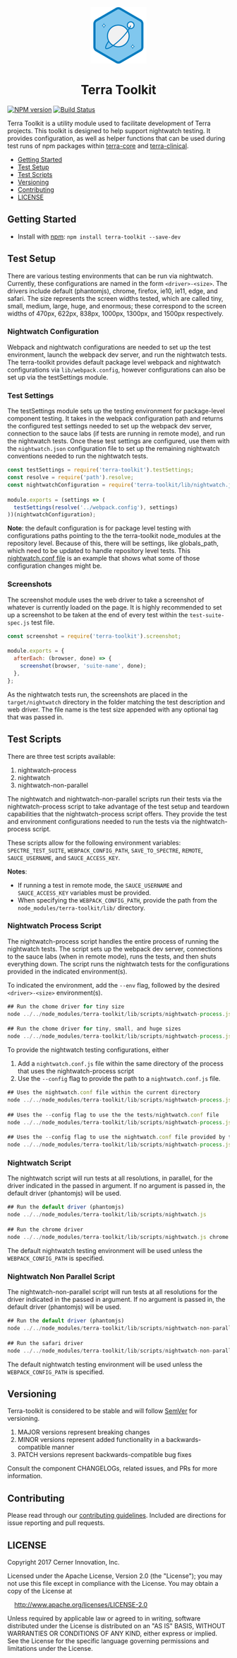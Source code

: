 <!-- Logo -->
<p align="center">
  <img height="128" width="128" src="https://github.com/cerner/terra-toolkit/raw/master/terra.png">
</p>

<!-- Name -->
<h1 align="center">
  Terra Toolkit
</h1>

[![NPM version](http://img.shields.io/npm/v/terra-toolkit.svg)](https://www.npmjs.org/package/terra-toolkit)
[![Build Status](https://travis-ci.org/cerner/terra-toolkit.svg?branch=master)](https://travis-ci.org/cerner/terra-toolkit)

Terra Toolkit is a utility module used to facilitate development of Terra projects. This toolkit is designed to help support nightwatch testing. It provides configuration, as well as helper functions that can be used during test runs of npm packages within [terra-core][@terra-core] and [terra-clinical][@terra-clinical].

- [Getting Started](#getting-started)
- [Test Setup](#test-setup)
- [Test Scripts](#test-scripts)
- [Versioning](#versioning)
- [Contributing](#contributing)
- [LICENSE](#license)

## Getting Started

- Install with [npm](https://www.npmjs.com): `npm install terra-toolkit --save-dev`

## Test Setup

There are various testing environments that can be run via nightwatch. Currently, these configurations are named in the form  `<driver>-<size>`. The drivers include default (phantomjs), chrome, firefox, ie10, ie11, edge, and safari. The size represents the screen widths tested, which are called tiny, small, medium, large, huge, and enormous; these correspond to the screen widths of 470px, 622px, 838px, 1000px, 1300px, and 1500px respectively.

### Nightwatch Configuration

Webpack and nightwatch configurations are needed to set up the test environment, launch the webpack dev server, and run the nightwatch tests. The terra-toolkit provides default package level webpack and nightwatch configurations via `lib/webpack.config`, however configurations can also be set up via the  testSettings module.  

### Test Settings

The testSettings module sets up the testing environment for package-level component testing. It takes in the webpack configuration path and returns the configured test settings needed to set up the webpack dev server, connection to the sauce labs (if tests are running in remote mode), and run the nightwatch tests. Once these test settings are configured, use them with the `nightwatch.json` configuration file to set up the remaining nightwatch conventions needed to run the nightwatch tests.

```javascript
const testSettings = require('terra-toolkit').testSettings;
const resolve = require('path').resolve;
const nightwatchConfiguration = require('terra-toolkit/lib/nightwatch.json');

module.exports = (settings => (
  testSettings(resolve('../webpack.config'), settings)
))(nightwatchConfiguration);
```

**Note**: the default configuration is for package level testing with configurations paths pointing to the the terra-toolkit node_modules at the repository level. Because of this, there will be settings, like globals_path, which need to be updated to handle repository level tests. This [nightwatch.conf file](https://github.com/cerner/terra-core/blob/master/nightwatch.conf.js) is an example that shows what some of those configuration changes might be.

### Screenshots

The screenshot module uses the web driver to take a screenshot of whatever is currently loaded on the page. It is highly recommended to set up a screenshot to be taken at the end of every test within the `test-suite-spec.js` test file.

```javascript
const screenshot = require('terra-toolkit').screenshot;

module.exports = {
  afterEach: (browser, done) => {
    screenshot(browser, 'suite-name', done);
  },
};
```

As the nightwatch tests run, the screenshots are placed in the `target/nightwatch` directory in the folder matching the test description and web driver. The file name is the test size appended with any optional tag that was passed in.

## Test Scripts
There are three test scripts available:
1. nightwatch-process
2. nightwatch
3. nightwatch-non-parallel

The nightwatch and nightwatch-non-parallel scripts run their tests via the nightwatch-process script to take advantage of the test setup and teardown capabilities that the nightwatch-process script offers. They provide the test and environment configurations needed to run the tests via the nightwatch-process script.

These scripts allow for the following environment variables: `SPECTRE_TEST_SUITE`, `WEBPACK_CONFIG_PATH`, `SAVE_TO_SPECTRE`, `REMOTE`, `SAUCE_USERNAME`, and `SAUCE_ACCESS_KEY`.

**Notes**:
- If running a test in remote mode, the `SAUCE_USERNAME` and `SAUCE_ACCESS_KEY` variables must be provided.
- When specifying the `WEBPACK_CONFIG_PATH`, provide the path from the `node_modules/terra-toolkit/lib/` directory.

### Nightwatch Process Script

The nightwatch-process script handles the entire process of running the nightwatch tests.  The script sets up the webpack dev server, connections to the sauce labs (when in remote mode), runs the tests, and then shuts everything down. The script runs the nightwatch tests for the configurations provided in the indicated environment(s).

To indicated the environment, add the `--env` flag, followed by the desired `<driver>-<size>` environment(s).

```javascript
## Run the chome driver for tiny size
node ../../node_modules/terra-toolkit/lib/scripts/nightwatch-process.js --env chrome-tiny

## Run the chome driver for tiny, small, and huge sizes
node ../../node_modules/terra-toolkit/lib/scripts/nightwatch-process.js --env chrome-tiny,chrome-small,chrome-huge
```

To provide the nightwatch testing configurations, either
1. Add a `nightwatch.conf.js` file within the same directory of the process that uses the nightwatch-process script
2. Use the `--config` flag to provide the path to a `nightwatch.conf.js` file.

```javascript
## Uses the nightwatch.conf file within the current directory
node ../../node_modules/terra-toolkit/lib/scripts/nightwatch-process.js --env chrome-tiny

## Uses the --config flag to use the the tests/nightwatch.conf file
node ../../node_modules/terra-toolkit/lib/scripts/nightwatch-process.js --config tests/nightwatch.conf --env chrome-tiny

## Uses the --config flag to use the nightwatch.conf file provided by terra-toolkit
node ../../node_modules/terra-toolkit/lib/scripts/nightwatch-process.js --config ../../node_modules/terra-toolkit/lib/nightwatch.conf.js --env chrome-tiny
```

### Nightwatch Script

The nightwatch script will run tests at all resolutions, in parallel, for the driver indicated in the passed in argument.  If no argument is passed in, the default driver (phantomjs) will be used.

```javascript
## Run the default driver (phantomjs)
node ../../node_modules/terra-toolkit/lib/scripts/nightwatch.js

## Run the chrome driver
node ../../node_modules/terra-toolkit/lib/scripts/nightwatch.js chrome
```

The default nightwatch testing environment will be used unless the `WEBPACK_CONFIG_PATH` is specified.

### Nightwatch Non Parallel Script

The nightwatch-non-parallel script will run tests at all resolutions for the driver indicated in the passed in argument.  If no argument is passed in, the default driver (phantomjs) will be used.

```javascript
## Run the default driver (phantomjs)
node ../../node_modules/terra-toolkit/lib/scripts/nightwatch-non-parallel.js

## Run the safari driver
node ../../node_modules/terra-toolkit/lib/scripts/nightwatch-non-parallel.js safari
```

The default nightwatch testing environment will be used unless the `WEBPACK_CONFIG_PATH` is specified.

## Versioning

Terra-toolkit is considered to be stable and will follow [SemVer](http://semver.org/) for versioning.
1. MAJOR versions represent breaking changes
2. MINOR versions represent added functionality in a backwards-compatible manner
3. PATCH versions represent backwards-compatible bug fixes

Consult the component CHANGELOGs, related issues, and PRs for more information.

## Contributing

Please read through our [contributing guidelines](CONTRIBUTING.md). Included are directions for issue reporting and pull requests.

## LICENSE

Copyright 2017 Cerner Innovation, Inc.

Licensed under the Apache License, Version 2.0 (the "License"); you may not use this file except in compliance with the License. You may obtain a copy of the License at

&nbsp;&nbsp;&nbsp;&nbsp;http://www.apache.org/licenses/LICENSE-2.0

Unless required by applicable law or agreed to in writing, software distributed under the License is distributed on an "AS IS" BASIS, WITHOUT WARRANTIES OR CONDITIONS OF ANY KIND, either express or implied. See the License for the specific language governing permissions and limitations under the License.

[@terra-core]: https://github.com/cerner/terra-core
[@terra-clinical]: https://github.com/cerner/terra-clinical
